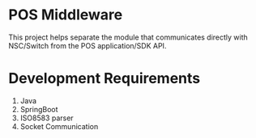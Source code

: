 # POS Middleware

This project helps separate the module that communicates directly with NSC/Switch from the POS application/SDK API.

# Development Requirements
1. Java
2. SpringBoot
3. ISO8583 parser
4. Socket Communication
